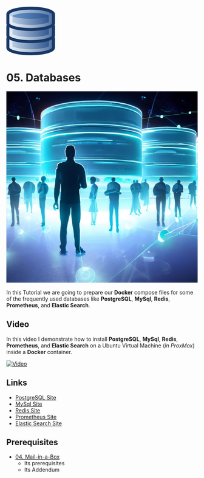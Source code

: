 ![NPM Logo](_assets/images/database.png)
# 05. Databases

![DB Banner](_assets/images/db_banner.png)

In this Tutorial we are going to prepare our **Docker** compose files for some of the frequently used databases like **PostgreSQL**, **MySql**, **Redis**, **Prometheus**, and **Elastic Search**.

## Video

In this video I demonstrate how to install **PostgreSQL**, **MySql**, **Redis**, **Prometheus**, and **Elastic Search** on a Ubuntu Virtual Machine (*in ProxMox*) inside a **Docker** container.

[![Video](_assets/images/db-video.png)](https://youtu.be/XXXXXXXXXXXXXXXXXXXXXXX)

## Links

- [PostgreSQL Site](https://www.postgresql.org)
- [MySql Site](https://www.mysql.com/)
- [Redis Site](https://redis.com/)
- [Prometheus Site](https://prometheus.io/)
- [Elastic Search Site](https://www.elastic.co/)

## Prerequisites

- [04. Mail-in-a-Box](../04_mail_in_a_box/README.md)
  - Its prerequisites
  - Its Addendum

